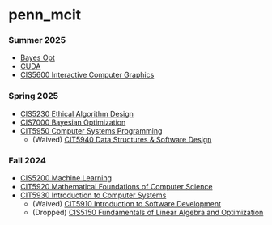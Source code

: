 # penn_mcit

### Summer 2025
- [Bayes Opt](./2505_Summer_2025/bayes_opt_textbook/main.md)
- [CUDA](./2505_Summer_2025/cuda/main.md)
- [CIS5600 Interactive Computer Graphics](./2505_Summer_2025/CIS_5600/main.md)

### Spring 2025
- [CIS5230 Ethical Algorithm Design](2501_Spring_2025/CIS_5230/main.md)
- [CIS7000 Bayesian Optimization](2501_Spring_2025/CIS_7000/main.md)
- [CIT5950 Computer Systems Programming](2501_Spring_2025/CIT_5950/main.md)
  - (Waived) [CIT5940 Data Structures & Software Design](2501_Spring_2025/CIT_5940/)

### Fall 2024
- [CIS5200 Machine Learning](2408_Fall_2024/CIS_520/main.md)
- [CIT5920 Mathematical Foundations of Computer Science](2408_Fall_2024/CIT_592/main.md)
- [CIT5930 Introduction to Computer Systems](2408_Fall_2024/CIT_593/main.md)
  - (Waived) [CIT5910 Introduction to Software Development](2408_Fall_2024/CIT_591/cit591_waiver/)
  - (Dropped) [CIS5150 Fundamentals of Linear Algebra and Optimization](2408_Fall_2024/CIS_515/main.md)

<br>